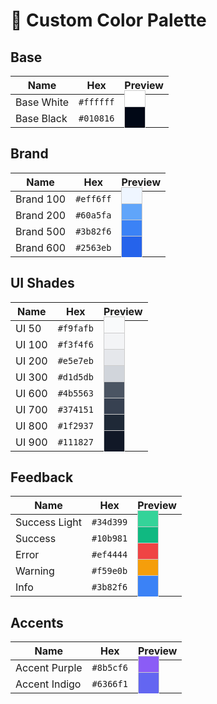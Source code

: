 # 🎨 Custom Color Palette

## Base

| Name       | Hex       | Preview                                                                                    |
| ---------- | --------- | ------------------------------------------------------------------------------------------ |
| Base White | `#ffffff` | <span style="background-color:#ffffff; padding:0.5em 1em; border:1px solid #ccc;"> </span> |
| Base Black | `#010816` | <span style="background-color:#010816; padding:0.5em 1em; border:1px solid #ccc;"> </span> |

## Brand

| Name      | Hex       | Preview                                                                                    |
| --------- | --------- | ------------------------------------------------------------------------------------------ |
| Brand 100 | `#eff6ff` | <span style="background-color:#eff6ff; padding:0.5em 1em; border:1px solid #ccc;"> </span> |
| Brand 200 | `#60a5fa` | <span style="background-color:#60a5fa; padding:0.5em 1em; border:1px solid #ccc;"> </span> |
| Brand 500 | `#3b82f6` | <span style="background-color:#3b82f6; padding:0.5em 1em; border:1px solid #ccc;"> </span> |
| Brand 600 | `#2563eb` | <span style="background-color:#2563eb; padding:0.5em 1em; border:1px solid #ccc;"> </span> |

## UI Shades

| Name   | Hex       | Preview                                                                                    |
| ------ | --------- | ------------------------------------------------------------------------------------------ |
| UI 50  | `#f9fafb` | <span style="background-color:#f9fafb; padding:0.5em 1em; border:1px solid #ccc;"> </span> |
| UI 100 | `#f3f4f6` | <span style="background-color:#f3f4f6; padding:0.5em 1em; border:1px solid #ccc;"> </span> |
| UI 200 | `#e5e7eb` | <span style="background-color:#e5e7eb; padding:0.5em 1em; border:1px solid #ccc;"> </span> |
| UI 300 | `#d1d5db` | <span style="background-color:#d1d5db; padding:0.5em 1em; border:1px solid #ccc;"> </span> |
| UI 600 | `#4b5563` | <span style="background-color:#4b5563; padding:0.5em 1em; border:1px solid #ccc;"> </span> |
| UI 700 | `#374151` | <span style="background-color:#374151; padding:0.5em 1em; border:1px solid #ccc;"> </span> |
| UI 800 | `#1f2937` | <span style="background-color:#1f2937; padding:0.5em 1em; border:1px solid #ccc;"> </span> |
| UI 900 | `#111827` | <span style="background-color:#111827; padding:0.5em 1em; border:1px solid #ccc;"> </span> |

## Feedback

| Name          | Hex       | Preview                                                                                    |
| ------------- | --------- | ------------------------------------------------------------------------------------------ |
| Success Light | `#34d399` | <span style="background-color:#34d399; padding:0.5em 1em; border:1px solid #ccc;"> </span> |
| Success       | `#10b981` | <span style="background-color:#10b981; padding:0.5em 1em; border:1px solid #ccc;"> </span> |
| Error         | `#ef4444` | <span style="background-color:#ef4444; padding:0.5em 1em; border:1px solid #ccc;"> </span> |
| Warning       | `#f59e0b` | <span style="background-color:#f59e0b; padding:0.5em 1em; border:1px solid #ccc;"> </span> |
| Info          | `#3b82f6` | <span style="background-color:#3b82f6; padding:0.5em 1em; border:1px solid #ccc;"> </span> |

## Accents

| Name          | Hex       | Preview                                                                                    |
| ------------- | --------- | ------------------------------------------------------------------------------------------ |
| Accent Purple | `#8b5cf6` | <span style="background-color:#8b5cf6; padding:0.5em 1em; border:1px solid #ccc;"> </span> |
| Accent Indigo | `#6366f1` | <span style="background-color:#6366f1; padding:0.5em 1em; border:1px solid #ccc;"> </span> |
